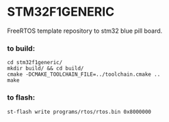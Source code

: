 # STM32F1GENERIC  
  
FreeRTOS template repository to stm32 blue pill board.

### to build:

```
cd stm32f1generic/
mkdir build/ && cd build/
cmake -DCMAKE_TOOLCHAIN_FILE=../toolchain.cmake ..
make
```

### to flash:

`st-flash write programs/rtos/rtos.bin 0x8000000`
